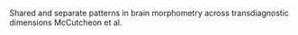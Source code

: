 Shared and separate patterns in brain morphometry across transdiagnostic dimensions
McCutcheon et al.